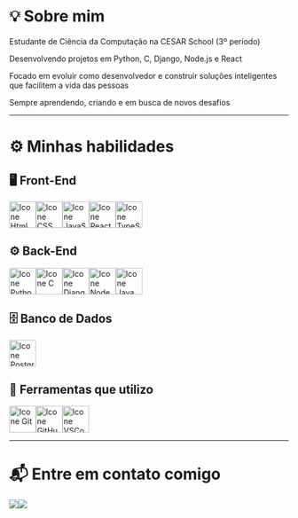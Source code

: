 # 💡 Sobre mim  
<p> Estudante de Ciência da Computação na CESAR School (3º período)</p>  
<p> Desenvolvendo projetos em Python, C, Django, Node.js e React</p>  
<p> Focado em evoluir como desenvolvedor e construir soluções inteligentes que facilitem a vida das pessoas</p>  
<p> Sempre aprendendo, criando e em busca de novos desafios</p>

---

# ⚙️ Minhas habilidades

## 🖥️ Front-End
<div style="display: flex;">     
 <img height="48px" width="48px" alt="Icone Html" src="https://skillicons.dev/icons?i=html"/>
 <img height="48px" width="48px" alt="Icone CSS" src="https://skillicons.dev/icons?i=css"/>
 <img height="48px" width="48px" alt="Icone JavaScript" src="https://skillicons.dev/icons?i=js"/>
 <img height="48px" width="48px" alt="Icone React" src="https://skillicons.dev/icons?i=react"/>
 <img height="48px" width="48px" alt="Icone TypeScript" src="https://skillicons.dev/icons?i=typescript"/>
</div>

## ⚙️ Back-End
<div style="display: flex;">     
 <img height="48px" width="48px" alt="Icone Python" src="https://skillicons.dev/icons?i=python"/>
 <img height="48px" width="48px" alt="Icone C" src="https://skillicons.dev/icons?i=c"/>
 <img height="48px" width="48px" alt="Icone Django" src="https://skillicons.dev/icons?i=django"/>
 <img height="48px" width="48px" alt="Icone Node" src="https://skillicons.dev/icons?i=nodejs"/>
 <img height="48px" width="48px" alt="Icone Java" src="https://skillicons.dev/icons?i=java"/>
</div>

## 🗄️ Banco de Dados
<div style="display: flex;">     
 <img height="48px" width="48px" alt="Icone PostgreSQL" src="https://skillicons.dev/icons?i=postgresql"/>
</div>

## 🧰 Ferramentas que utilizo
<div style="display: flex;">
 <img height="48px" width="48px" alt="Icone Git" src="https://skillicons.dev/icons?i=git"/>
 <img height="48px" width="48px" alt="Icone GitHub" src="https://skillicons.dev/icons?i=github"/>
 <img height="48px" width="48px" alt="Icone VSCode" src="https://skillicons.dev/icons?i=vscode"/>
</div>

---

# 📬 Entre em contato comigo
<div style="display: flex;">
 <a href="https://www.linkedin.com/in/ramsés-cordeiro-ba410033b/"><img src="https://img.shields.io/badge/LinkedIn-0077B5?style=for-the-badge&logo=linkedin&logoColor=white"></a>
 <a href="mailto:ramsescordeirof@gmail.com"><img src="https://img.shields.io/badge/Gmail-D14836?style=for-the-badge&logo=gmail&logoColor=white"></a>
</div>
